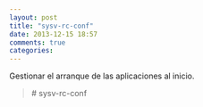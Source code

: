 ```yaml
---
layout: post
title: "sysv-rc-conf"
date: 2013-12-15 18:57
comments: true
categories: 
---
```

Gestionar el arranque de las aplicaciones al inicio.

>\# sysv-rc-conf


